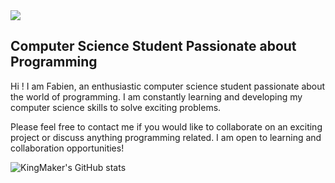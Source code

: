 <img src="https://www.crossed-flag-pins.com/animated-flag-gif/gifs/Madagascar_240-animated-flag-gifs.gif" />

## Computer Science Student Passionate about Programming
Hi ! I am Fabien, an enthusiastic computer science student passionate about the world of programming. I am constantly learning and developing my computer science skills to solve exciting problems.

Please feel free to contact me if you would like to collaborate on an exciting project or discuss anything programming related. I am open to learning and collaboration opportunities!

![KingMaker's GitHub stats](https://github-readme-stats.vercel.app/api?username=fabien-ss&show_icons=true&theme=transparent)

<p><img align="center" src="https://github-readme-stats.vercel.app/api/top-langs?username=fabien-ss&show_icons=true&locale=en&layout=compact" alt="fabien-ss" /></p>
